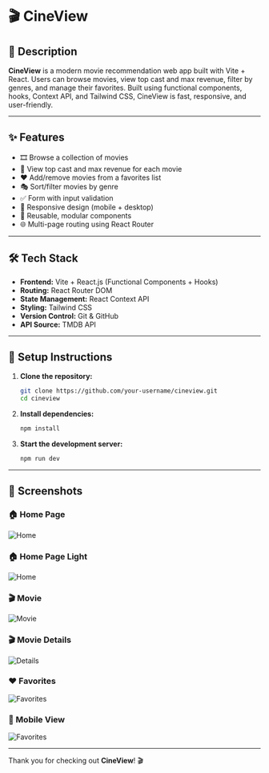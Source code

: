 # 🎬 CineView

## 📖 Description

**CineView** is a modern movie recommendation web app built with Vite + React. Users can browse movies, view top cast and max revenue, filter by genres, and manage their favorites. Built using functional components, hooks, Context API, and Tailwind CSS, CineView is fast, responsive, and user-friendly.

---

## ✨ Features

- 🎞️ Browse a collection of movies  
- 👥 View top cast and max revenue for each movie  
- ❤️ Add/remove movies from a favorites list  
- 🎭 Sort/filter movies by genre  
- ✅ Form with input validation  
- 📱 Responsive design (mobile + desktop)  
- 🔁 Reusable, modular components  
- 🌐 Multi-page routing using React Router  

---

## 🛠 Tech Stack

- **Frontend:** Vite + React.js (Functional Components + Hooks)  
- **Routing:** React Router DOM  
- **State Management:** React Context API  
- **Styling:** Tailwind CSS  
- **Version Control:** Git & GitHub  
- **API Source:** TMDB API  

---

## 🚀 Setup Instructions

1. **Clone the repository:**
   ```bash
   git clone https://github.com/your-username/cineview.git
   cd cineview
2. **Install dependencies:**
    ```bash
    npm install
3. **Start the development server:**
    ```bash
    npm run dev
---
    
 ## 📸 Screenshots

### 🏠 Home Page  
![Home](./screenshots/homepageDark.jpeg)


### 🏠 Home Page Light
![Home](./screenshots/homepageLight.jpeg)


### 🎬 Movie
![Movie](./screenshots/movie.jpeg)


### 🎬 Movie Details  
![Details](./screenshots/movieDetails.jpeg)


### ❤️ Favorites  
![Favorites](./screenshots/favourites.jpeg)


### 📱 Mobile View
![Favorites](./screenshots/mobileView.jpeg)

---

Thank you for checking out **CineView**! 🎬  
